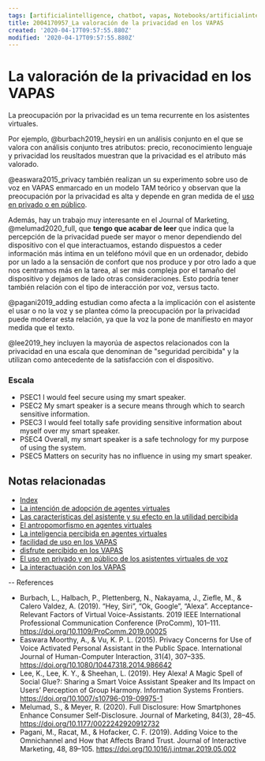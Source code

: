 ```yaml
---
tags: [artificialintelligence, chatbot, vapas, Notebooks/artificialintelligence, adoption, privacy]
title: 2004170957_La valoración de la privacidad en los VAPAS
created: '2020-04-17T09:57:55.880Z'
modified: '2020-04-17T09:57:55.880Z'
---
```


# La valoración de la privacidad en los VAPAS

La preocupación por la privacidad es un tema recurrente en los asistentes virtuales.

Por ejemplo, @burbach2019_heysiri en un análisis conjunto en el que se valora con análisis conjunto tres atributos: precio, reconocimiento lenguaje y privacidad los reusltados muestran que la privacidad es el atributo más valorado.

@easwara2015_privacy también realizan un su experimento sobre uso de voz en VAPAS enmarcado en un modelo TAM teórico y observan que la preocupación por la privacidad es alta y depende en gran medida de el [uso en privado o en público](2004070858_uso_privado_publico_asistentes.md).

Además, hay un trabajo muy interesante en el Journal of Marketing, @melumad2020_full, que **tengo que acabar de leer** que indica que la percepción de la privacidad puede ser mayor o menor dependiendo del dispositivo con el que interactuamos, estando dispuestos a ceder información más íntima en un teléfono móvil que en un ordenador, debido por un lado a la sensación de confort que nos produce y por otro lado a que nos centramos más en la tarea, al ser más compleja por el tamaño del dispositivo y dejamos de lado otras consideraciones. Esto podría tener también relación con el tipo de interacción por voz, versus tacto.

@pagani2019_adding estudian como afecta a la implicación con el asistente el usar o no la voz y se plantea cómo la preocupación por la privacidad puede moderar esta relación, ya que la voz la pone de manifiesto en mayor medida que el texto.

@lee2019_hey incluyen la mayorúa de aspectos relacionados con la privacidad en una escala que denominan de "seguridad percibida" y la utilizan como antecedente de la satisfacción con el dispositivo.

### Escala
- PSEC1 I would feel secure using my smart speaker. 
- PSEC2 My smart speaker is a secure means through which to search sensitive information.
- PSEC3 I would feel totally safe providing sensitive information about myself over my smart speaker.
- PSEC4 Overall, my smart speaker is a safe technology for my purpose of using the system.
- PSEC5 Matters on security has no influence in using my smart speaker.


## Notas relacionadas

- [Index](_2003101705_index.md)
- [La intención de adopción de agentes virtuales](2004060832_intencion_adopcion_agente_virtual.md)
- [Las características del asistente y su efecto en la utilidad percibida](2004170922_caracteristicasVAPA.md)
- [El antropomorfismo en agentes virtuales](2004060734_antropomorfismo_vapas.md)
- [La inteligencia percibida en agentes virtuales](2004060750_inteligencia_percibida_agentes_virtuales.md)
- [facilidad de uso en los VAPAS](2004060853_facilidad_uso_agentes_virtuales.md)
- [disfrute percibido en los VAPAS](2004060858_disfrute_percibido_agentes_virtuales.md)
- [El uso en privado y en público de los asistentes virtuales de voz](2004070858_uso_privado_publico_asistentes.md)
- [La interactuación con los VAPAS](2004210737_lainteraccionconlosvapas.md)

--
References

- Burbach, L., Halbach, P., Plettenberg, N., Nakayama, J., Ziefle, M., & Calero Valdez, A. (2019). “Hey, Siri”, “Ok, Google”, “Alexa”. Acceptance-Relevant Factors of Virtual Voice-Assistants. 2019 IEEE International Professional Communication Conference (ProComm), 101–111. https://doi.org/10.1109/ProComm.2019.00025
- Easwara Moorthy, A., & Vu, K. P. L. (2015). Privacy Concerns for Use of Voice Activated Personal Assistant in the Public Space. International Journal of Human-Computer Interaction, 31(4), 307–335. https://doi.org/10.1080/10447318.2014.986642
- Lee, K., Lee, K. Y., & Sheehan, L. (2019). Hey Alexa! A Magic Spell of Social Glue?: Sharing a Smart Voice Assistant Speaker and Its Impact on Users’ Perception of Group Harmony. Information Systems Frontiers. https://doi.org/10.1007/s10796-019-09975-1
- Melumad, S., & Meyer, R. (2020). Full Disclosure: How Smartphones Enhance Consumer Self-Disclosure. Journal of Marketing, 84(3), 28–45. https://doi.org/10.1177/0022242920912732
- Pagani, M., Racat, M., & Hofacker, C. F. (2019). Adding Voice to the Omnichannel and How that Affects Brand Trust. Journal of Interactive Marketing, 48, 89–105. https://doi.org/10.1016/j.intmar.2019.05.002